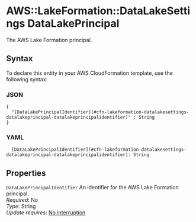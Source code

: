# AWS::LakeFormation::DataLakeSettings DataLakePrincipal<a name="aws-properties-lakeformation-datalakesettings-datalakeprincipal"></a>

The AWS Lake Formation principal\.

## Syntax<a name="aws-properties-lakeformation-datalakesettings-datalakeprincipal-syntax"></a>

To declare this entity in your AWS CloudFormation template, use the following syntax:

### JSON<a name="aws-properties-lakeformation-datalakesettings-datalakeprincipal-syntax.json"></a>

```
{
  "[DataLakePrincipalIdentifier](#cfn-lakeformation-datalakesettings-datalakeprincipal-datalakeprincipalidentifier)" : String
}
```

### YAML<a name="aws-properties-lakeformation-datalakesettings-datalakeprincipal-syntax.yaml"></a>

```
  [DataLakePrincipalIdentifier](#cfn-lakeformation-datalakesettings-datalakeprincipal-datalakeprincipalidentifier): String
```

## Properties<a name="aws-properties-lakeformation-datalakesettings-datalakeprincipal-properties"></a>

`DataLakePrincipalIdentifier`  <a name="cfn-lakeformation-datalakesettings-datalakeprincipal-datalakeprincipalidentifier"></a>
An identifier for the AWS Lake Formation principal\.  
*Required*: No  
*Type*: String  
*Update requires*: [No interruption](https://docs.aws.amazon.com/AWSCloudFormation/latest/UserGuide/using-cfn-updating-stacks-update-behaviors.html#update-no-interrupt)